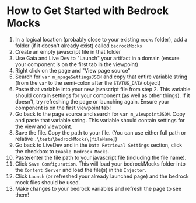 # How to Get Started with Bedrock Mocks

1.  In a logical location (probably close to your existing `mocks` folder), add a folder (if it doesn't already exist) called `bedrockMocks`
2.  Create an empty javascript file in that folder
3.  Use Gaia and Live Dev to "Launch" your artifact in a domain (ensure your component is on the first tab in the viewpoint)
4.  Right click on the page and "View page source"
5.  Search for `var m_mpageSettingsJSON` and copy that entire variable string (from the `var` to the semi-colon after the `STATUS_DATA` object)
6.  Paste that variable into your new javascript file from step 2. This variable should contain settings for your component (as well as other things). If it doesn't, try refreshing the page or launching again. Ensure your component is on the first viewpoint tab!
7.  Go back to the page source and search for `var m_viewpointJSON`. Copy and paste that variable string. This variable should contain settings for the view and viewpoint.
8.  Save the file. Copy the path to your file. (You can use either full path or relative `.\tests\bedrockMocks\[fileName]`)
9.  Go back to LiveDev and in the `Data Retrieval Settings` section, click the checkbox to `Enable Bedrock Mocks`.
10. Paste/enter the file path to your javascript file (including the file name).
11. Click `Save Configuration`. This will load your bedrockMocks folder into the `Content Server` and load the file(s) in the `Injector`.
12. Click `Launch` (or refreshed your already launched page) and the bedrock mock files should be used.
13. Make changes to your bedrock variables and refresh the page to see them!
